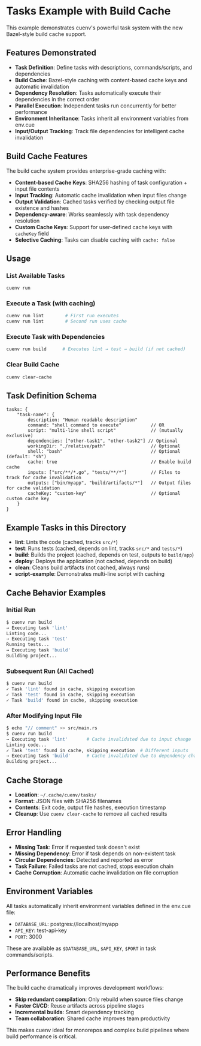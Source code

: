 # Tasks Example with Build Cache

This example demonstrates cuenv's powerful task system with the new Bazel-style build cache support.

## Features Demonstrated

- **Task Definition**: Define tasks with descriptions, commands/scripts, and dependencies
- **Build Cache**: Bazel-style caching with content-based cache keys and automatic invalidation
- **Dependency Resolution**: Tasks automatically execute their dependencies in the correct order
- **Parallel Execution**: Independent tasks run concurrently for better performance
- **Environment Inheritance**: Tasks inherit all environment variables from env.cue
- **Input/Output Tracking**: Track file dependencies for intelligent cache invalidation

## Build Cache Features

The build cache system provides enterprise-grade caching with:

- **Content-based Cache Keys**: SHA256 hashing of task configuration + input file contents
- **Input Tracking**: Automatic cache invalidation when input files change
- **Output Validation**: Cached tasks verified by checking output file existence and hashes
- **Dependency-aware**: Works seamlessly with task dependency resolution
- **Custom Cache Keys**: Support for user-defined cache keys with `cacheKey` field
- **Selective Caching**: Tasks can disable caching with `cache: false`

## Usage

### List Available Tasks

```bash
cuenv run
```

### Execute a Task (with caching)

```bash
cuenv run lint        # First run executes
cuenv run lint        # Second run uses cache
```

### Execute Task with Dependencies

```bash
cuenv run build      # Executes lint → test → build (if not cached)
```

### Clear Build Cache

```bash
cuenv clear-cache
```

## Task Definition Schema

```cue
tasks: {
    "task-name": {
        description: "Human readable description"
        command: "shell command to execute"           // OR
        script: "multi-line shell script"             // (mutually exclusive)
        dependencies: ["other-task1", "other-task2"] // Optional
        workingDir: "./relative/path"                 // Optional
        shell: "bash"                                 // Optional (default: "sh")
        cache: true                                   // Enable build cache
        inputs: ["src/**/*.go", "tests/**/*"]         // Files to track for cache invalidation
        outputs: ["bin/myapp", "build/artifacts/*"]   // Output files for cache validation
        cacheKey: "custom-key"                        // Optional custom cache key
    }
}
```

## Example Tasks in this Directory

- **lint**: Lints the code (cached, tracks `src/*`)
- **test**: Runs tests (cached, depends on lint, tracks `src/*` and `tests/*`)
- **build**: Builds the project (cached, depends on test, outputs to `build/app`)
- **deploy**: Deploys the application (not cached, depends on build)
- **clean**: Cleans build artifacts (not cached, always runs)
- **script-example**: Demonstrates multi-line script with caching

## Cache Behavior Examples

### Initial Run

```bash
$ cuenv run build
→ Executing task 'lint'
Linting code...
→ Executing task 'test'
Running tests...
→ Executing task 'build'
Building project...
```

### Subsequent Run (All Cached)

```bash
$ cuenv run build
✓ Task 'lint' found in cache, skipping execution
✓ Task 'test' found in cache, skipping execution
✓ Task 'build' found in cache, skipping execution
```

### After Modifying Input File

```bash
$ echo "// comment" >> src/main.rs
$ cuenv run build
→ Executing task 'lint'       # Cache invalidated due to input change
Linting code...
✓ Task 'test' found in cache, skipping execution  # Different inputs
→ Executing task 'build'      # Cache invalidated due to dependency change
Building project...
```

## Cache Storage

- **Location**: `~/.cache/cuenv/tasks/`
- **Format**: JSON files with SHA256 filenames
- **Contents**: Exit code, output file hashes, execution timestamp
- **Cleanup**: Use `cuenv clear-cache` to remove all cached results

## Error Handling

- **Missing Task**: Error if requested task doesn't exist
- **Missing Dependency**: Error if task depends on non-existent task
- **Circular Dependencies**: Detected and reported as error
- **Task Failure**: Failed tasks are not cached, stops execution chain
- **Cache Corruption**: Automatic cache invalidation on file corruption

## Environment Variables

All tasks automatically inherit environment variables defined in the env.cue file:

- `DATABASE_URL`: postgres://localhost/myapp
- `API_KEY`: test-api-key
- `PORT`: 3000

These are available as `$DATABASE_URL`, `$API_KEY`, `$PORT` in task commands/scripts.

## Performance Benefits

The build cache dramatically improves development workflows:

- **Skip redundant compilation**: Only rebuild when source files change
- **Faster CI/CD**: Reuse artifacts across pipeline stages
- **Incremental builds**: Smart dependency tracking
- **Team collaboration**: Shared cache improves team productivity

This makes cuenv ideal for monorepos and complex build pipelines where build performance is critical.
